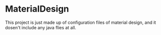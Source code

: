 # MaterialDesign
This project is just made up of configuration files of material design, and it dosen't include any java flies at all.
